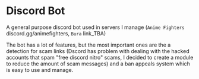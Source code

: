 # Discord Bot

A general purpose discord bot used in servers I manage (`Anime Fighters` discord.gg/animefighters, `Bura` link_TBA)

The bot has a lot of features, but the most important ones are the a detection for scam links (Dscord has problem with dealing with the hacked accounts that spam "free discord nitro" scams, I decided to create a module to reduce the amount of scam messages) and a ban appeals system which is easy to use and manage.
